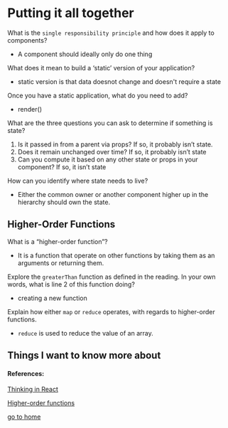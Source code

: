 # Putting it all together

What is the `single responsibility principle` and how does it apply to components?
  - A component should ideally only do one thing

What does it mean to build a ‘static’ version of your application?
  - static version is that data doesnot change and doesn't require a state
  
Once you have a static application, what do you need to add?
  - render()
  
What are the three questions you can ask to determine if something is state?
1. Is it passed in from a parent via props? If so, it probably isn’t state.
2. Does it remain unchanged over time? If so, it probably isn’t state
3. Can you compute it based on any other state or props in your component? If so, it isn’t state
 
How can you identify where state needs to live?
  - Either the common owner or another component higher up in the hierarchy should own the state.

## Higher-Order Functions

What is a “higher-order function”?
  - It is a function that operate on other functions by taking them as an arguments or returning them.
  
Explore the `greaterThan` function as defined in the reading. In your own words, what is line 2 of this function doing?
  - creating a new function

Explain how either `map` or `reduce` operates, with regards to higher-order functions.
 - `reduce` is used to reduce the value of an array.

## Things I want to know more about

#### References:

[Thinking in React](https://reactjs.org/docs/thinking-in-react.html)


[Higher-order functions](https://eloquentjavascript.net/05_higher_order.html#h_xxCc98lOBK)


[go to home](README.md)